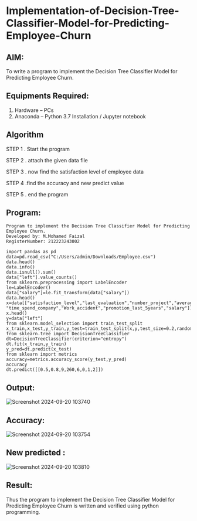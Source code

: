 # Implementation-of-Decision-Tree-Classifier-Model-for-Predicting-Employee-Churn

## AIM:
To write a program to implement the Decision Tree Classifier Model for Predicting Employee Churn.

## Equipments Required:
1. Hardware – PCs
2. Anaconda – Python 3.7 Installation / Jupyter notebook

## Algorithm

STEP 1 . Start the program

STEP 2 . attach the given data file

STEP 3 . now find the satisfaction level of employee data

STEP 4 .find the accuracy and new predict value

STEP 5 . end the program


## Program:

```
Program to implement the Decision Tree Classifier Model for Predicting Employee Churn.
Developed by: M.Mohamed Faizal
RegisterNumber: 212223243002
```
```
import pandas as pd
data=pd.read_csv("C:/Users/admin/Downloads/Employee.csv")
data.head()
data.info()
data.isnull().sum()
data["left"].value_counts()
from sklearn.preprocessing import LabelEncoder
le=LabelEncoder()
data["salary"]=le.fit_transform(data["salary"])
data.head()
x=data[["satisfaction_level","last_evaluation","number_project","average_montly_hours",
"time_spend_company","Work_accident","promotion_last_5years","salary"]]
x.head()
y=data["left"]
from sklearn.model_selection import train_test_split
x_train,x_test,y_train,y_test=train_test_split(x,y,test_size=0.2,random_state=100)
from sklearn.tree import DecisionTreeClassifier
dt=DecisionTreeClassifier(criterion="entropy")
dt.fit(x_train,y_train)
y_pred=dt.predict(x_test)
from sklearn import metrics
accuracy=metrics.accuracy_score(y_test,y_pred)
accuracy
dt.predict([[0.5,0.8,9,260,6,0,1,2]])

```

## Output:
![Screenshot 2024-09-20 103740](https://github.com/user-attachments/assets/9d88a883-db85-4036-b3f8-3f27ce8dab33)

## Accuracy:
![Screenshot 2024-09-20 103754](https://github.com/user-attachments/assets/cf464349-aa04-443d-a466-26e214d95951)

## New predicted :
![Screenshot 2024-09-20 103810](https://github.com/user-attachments/assets/ce36cfee-0ddf-4d82-be97-ad7028eccfb5)




## Result:
Thus the program to implement the  Decision Tree Classifier Model for Predicting Employee Churn is written and verified using python programming.
